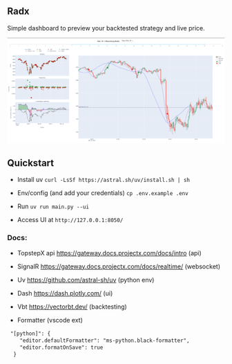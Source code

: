 ## Radx

Simple dashboard to preview your backtested strategy and live price.

![demo](demo.png)

## Quickstart

- Install uv `curl -LsSf https://astral.sh/uv/install.sh | sh`

- Env/config (and add your credentials)
```cp .env.example .env```

- Run
`uv run main.py --ui`

- Access UI at
`http://127.0.0.1:8050/`

### Docs:
- TopstepX api https://gateway.docs.projectx.com/docs/intro (api)
- SignalR https://gateway.docs.projectx.com/docs/realtime/ (websocket)
- Uv https://github.com/astral-sh/uv (python env)
- Dash https://dash.plotly.com/ (ui)
- Vbt https://vectorbt.dev/ (backtesting)

- Formatter (vscode ext)
```
 "[python]": {
    "editor.defaultFormatter": "ms-python.black-formatter",
    "editor.formatOnSave": true
  }
```